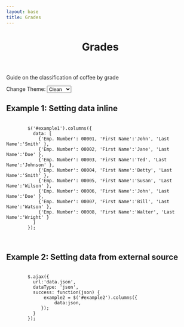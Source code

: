 ```yaml
---
layout: base
title: Grades
---
```

<header>
  <div class="container">
    <div class="header-content">
      <h1>Grades</h1>
    </div>
  </div>
</header>

<script src="../js/jquery.min.js"></script>
<script src="../plugins/gotopage.js"></script>
<script src="../plugins/ajaxpaging.js"></script>
<script src="../js/jquery.columns.min.js"></script>

<article> 
  <div class="container">
    <div class="row">
      <div class="col-md-8 mx-auto">
        <p class="lead">
          Guide on the classification of coffee by grade
        </p>
      </div>
    </div>
  </div>
</article>
<section>
  <label>Change Theme:</label>
    <select id="theme">
       <option value="clean.css">Clean</option>
       <option value="classic.css">Classic</option>
    </select>

<h2>Example 1: Setting data inline</h2>
  <div id="example1"></div>
  <pre class="prettyprint">
    <code>
        $('#example1').columns({
          data: [
            {'Emp. Number': 00001, 'First Name':'John', 'Last Name':'Smith' },
            {'Emp. Number': 00002, 'First Name':'Jane', 'Last Name':'Doe' },
            {'Emp. Number': 00003, 'First Name':'Ted', 'Last Name':'Johnson' },
            {'Emp. Number': 00004, 'First Name':'Betty', 'Last Name':'Smith' },
            {'Emp. Number': 00005, 'First Name':'Susan', 'Last Name':'Wilson' },
            {'Emp. Number': 00006, 'First Name':'John', 'Last Name':'Doe' },
            {'Emp. Number': 00007, 'First Name':'Bill', 'Last Name':'Watson' },
            {'Emp. Number': 00008, 'First Name':'Walter', 'Last Name':'Wright' }
          ]
        });
      </code>
    </pre>
</section>

<section>
  <h2>Example 2: Setting data from external source</h2>
    <div id="example2"></div>
    <pre class="prettyprint">
      <code> 
        $.ajax({
          url:'data.json',
          dataType: 'json', 
          success: function(json) { 
              example2 = $('#example2').columns({
                  data:json, 
             }); 
          }
        }); 
      </code>
    </pre>
</section>
